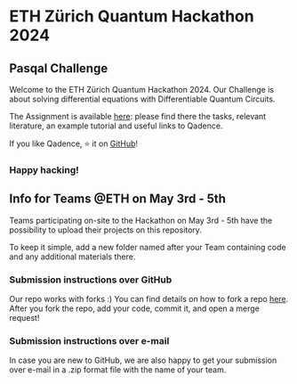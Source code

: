 # ETH Zürich Quantum Hackathon 2024

## Pasqal Challenge

Welcome to the ETH Zürich Quantum Hackathon 2024. Our Challenge is about solving differential equations with Differentiable Quantum Circuits.

The Assignment is available [here](https://github.com/pasqal-io/eth_quantum_2024/blob/main/PASQAL_Challenge.pdf): please find there the tasks, relevant literature, an example tutorial and useful links to Qadence.

If you like Qadence, ⭐ it on [GitHub](https://github.com/pasqal-io/qadence/)!

### Happy hacking!

## Info for Teams @ETH on May 3rd - 5th

Teams participating on-site to the Hackathon on May 3rd - 5th have the possibility to upload their projects on this repository.

To keep it simple, add a new folder named after your Team containing code and any additional materials there.

### Submission instructions over GitHub

Our repo works with forks :) You can find details on how to fork a repo [here](https://docs.github.com/en/pull-requests/collaborating-with-pull-requests/working-with-forks/fork-a-repo). After you fork the repo, add your code, commit it, and open a merge request!

### Submission instructions over e-mail

In case you are new to GitHub, we are also happy to get your submission over e-mail in a .zip format file with the name of your team.
